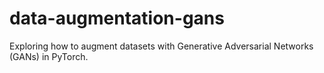 # data-augmentation-gans
Exploring how to augment datasets with Generative Adversarial Networks (GANs) in PyTorch.
